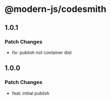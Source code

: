 # @modern-js/codesmith

## 1.0.1

### Patch Changes

- fix: publish not container dist

## 1.0.0

### Patch Changes

- feat: initial publish
